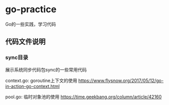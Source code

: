 # go-practice
Go的一些实践，学习代码

## 代码文件说明

### sync目录

展示系统同步代码包sync的一些常用代码

context.go: goroutine上下文的使用 https://www.flysnow.org/2017/05/12/go-in-action-go-context.html

pool.go: 临时对象池的使用 https://time.geekbang.org/column/article/42160

